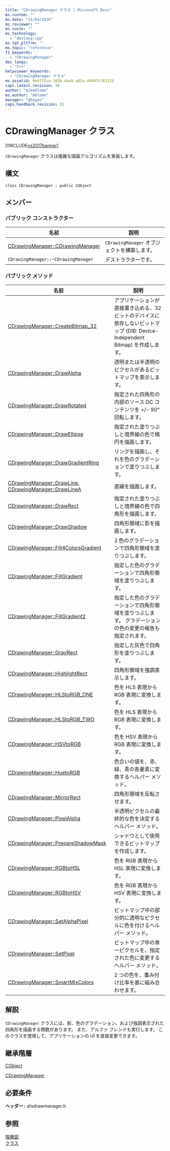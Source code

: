 ```yaml
---
title: "CDrawingManager クラス | Microsoft Docs"
ms.custom: ""
ms.date: "11/04/2016"
ms.reviewer: ""
ms.suite: ""
ms.technology: 
  - "devlang-cpp"
ms.tgt_pltfrm: ""
ms.topic: "reference"
f1_keywords: 
  - "CDrawingManager"
dev_langs: 
  - "C++"
helpviewer_keywords: 
  - "CDrawingManager クラス"
ms.assetid: 9e4775ca-101b-4aa9-a85a-4d047c701215
caps.latest.revision: 30
author: "mikeblome"
ms.author: "mblome"
manager: "ghogen"
caps.handback.revision: 32
---
```

# CDrawingManager クラス
[!INCLUDE[vs2017banner](../../assembler/inline/includes/vs2017banner.md)]

`CDrawingManager` クラスは複雑な描画アルゴリズムを実装します。  
  
## 構文  
  
```  
class CDrawingManager : public CObject  
```  
  
## メンバー  
  
### パブリック コンストラクター  
  
|名前|説明|  
|--------|--------|  
|[CDrawingManager::CDrawingManager](../Topic/CDrawingManager::CDrawingManager.md)|`CDrawingManager` オブジェクトを構築します。|  
|`CDrawingManager::~CDrawingManager`|デストラクターです。|  
  
### パブリック メソッド  
  
|名前|説明|  
|--------|--------|  
|[CDrawingManager::CreateBitmap\_32](../Topic/CDrawingManager::CreateBitmap_32.md)|アプリケーションが直接書き込める、32 ビットのデバイスに依存しないビットマップ \(DIB: Device\-Independent Bitmap\) を作成します。|  
|[CDrawingManager::DrawAlpha](../Topic/CDrawingManager::DrawAlpha.md)|透明または半透明のピクセルがあるビットマップを表示します。|  
|[CDrawingManager::DrawRotated](../Topic/CDrawingManager::DrawRotated.md)|指定された四角形の内部のソース DC コンテンツを \+\/\- 90°回転します。|  
|[CDrawingManager::DrawEllipse](../Topic/CDrawingManager::DrawEllipse.md)|指定された塗りつぶしと境界線の色で楕円を描画します。|  
|[CDrawingManager::DrawGradientRing](../Topic/CDrawingManager::DrawGradientRing.md)|リングを描画し、それを色のグラデーションで塗りつぶします。|  
|[CDrawingManager::DrawLine, CDrawingManager::DrawLineA](../Topic/CDrawingManager::DrawLine,%20CDrawingManager::DrawLineA.md)|直線を描画します。|  
|[CDrawingManager::DrawRect](../Topic/CDrawingManager::DrawRect.md)|指定された塗りつぶしと境界線の色で四角形を描画します。|  
|[CDrawingManager::DrawShadow](../Topic/CDrawingManager::DrawShadow.md)|四角形領域に影を描画します。|  
|[CDrawingManager::Fill4ColorsGradient](../Topic/CDrawingManager::Fill4ColorsGradient.md)|2 色のグラデーションで四角形領域を塗りつぶします。|  
|[CDrawingManager::FillGradient](../Topic/CDrawingManager::FillGradient.md)|指定した色のグラデーションで四角形領域を塗りつぶします。|  
|[CDrawingManager::FillGradient2](../Topic/CDrawingManager::FillGradient2.md)|指定した色のグラデーションで四角形領域を塗りつぶします。  グラデーションの色の変更の報告も指定されます。|  
|[CDrawingManager::GrayRect](../Topic/CDrawingManager::GrayRect.md)|指定した灰色で四角形を塗りつぶします。|  
|[CDrawingManager::HighlightRect](../Topic/CDrawingManager::HighlightRect.md)|四角形領域を強調表示します。|  
|[CDrawingManager::HLStoRGB\_ONE](../Topic/CDrawingManager::HLStoRGB_ONE.md)|色を HLS 表現から RGB 表現に変換します。|  
|[CDrawingManager::HLStoRGB\_TWO](../Topic/CDrawingManager::HLStoRGB_TWO.md)|色を HLS 表現から RGB 表現に変換します。|  
|[CDrawingManager::HSVtoRGB](../Topic/CDrawingManager::HSVtoRGB.md)|色を HSV 表現から RGB 表現に変換します。|  
|[CDrawingManager::HuetoRGB](../Topic/CDrawingManager::HuetoRGB.md)|色合いの値を、赤、緑、青の各要素に変換するヘルパー メソッド。|  
|[CDrawingManager::MirrorRect](../Topic/CDrawingManager::MirrorRect.md)|四角形領域を反転させます。|  
|[CDrawingManager::PixelAlpha](../Topic/CDrawingManager::PixelAlpha.md)|半透明ピクセルの最終的な色を決定するヘルパー メソッド。|  
|[CDrawingManager::PrepareShadowMask](../Topic/CDrawingManager::PrepareShadowMask.md)|シャドウとして使用できるビットマップを作成します。|  
|[CDrawingManager::RGBtoHSL](../Topic/CDrawingManager::RGBtoHSL.md)|色を RGB 表現から HSL 表現に変換します。|  
|[CDrawingManager::RGBtoHSV](../Topic/CDrawingManager::RGBtoHSV.md)|色を RGB 表現から HSV 表現に変換します。|  
|[CDrawingManager::SetAlphaPixel](../Topic/CDrawingManager::SetAlphaPixel.md)|ビットマップ中の部分的に透明なピクセルに色を付けるヘルパー メソッド。|  
|[CDrawingManager::SetPixel](../Topic/CDrawingManager::SetPixel.md)|ビットマップ中の単一ピクセルを、指定された色に変更するヘルパー メソッド。|  
|[CDrawingManager::SmartMixColors](../Topic/CDrawingManager::SmartMixColors.md)|2 つの色を、重み付け比率を基に組み合わせます。|  
  
## 解説  
 `CDrawingManager` クラスには、影、色のグラデーション、および強調表示された四角形を描画する関数があります。  また、アルファ ブレンドも実行します。  このクラスを使用して、アプリケーションの UI を直接変更できます。  
  
## 継承階層  
 [CObject](../Topic/CObject%20Class.md)  
  
 [CDrawingManager](../../mfc/reference/cdrawingmanager-class.md)  
  
## 必要条件  
 **ヘッダー :** afxdrawmanager.h  
  
## 参照  
 [階層図](../../mfc/hierarchy-chart.md)   
 [クラス](../Topic/MFC%20Classes.md)